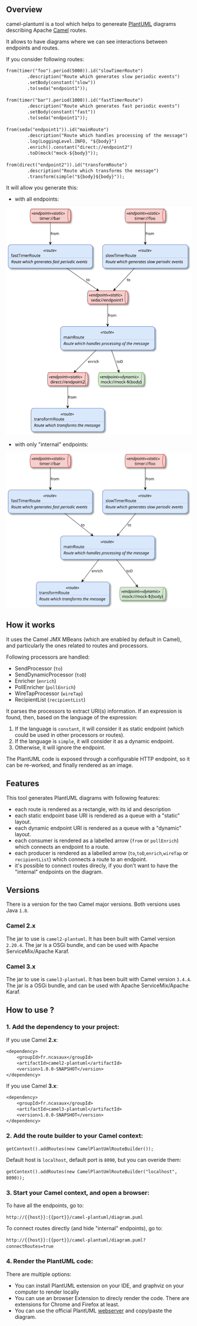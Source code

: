 ## Overview
camel-plantuml is a tool which helps to genereate [PlantUML](https://plantuml.com/) diagrams describing Apache [Camel](https://camel.apache.org/) routes. 

It allows to have diagrams where we can see interactions between endpoints and routes.

If you consider following routes:
```
from(timer("foo").period(5000)).id("slowTimerRoute")
        .description("Route which generates slow periodic events")
        .setBody(constant("slow"))
        .to(seda("endpoint1"));

from(timer("bar").period(1000)).id("fastTimerRoute")
        .description("Route which generates fast periodic events")
        .setBody(constant("fast"))
        .to(seda("endpoint1"));

from(seda("endpoint1")).id("mainRoute")
        .description("Route which handles processing of the message")
        .log(LoggingLevel.INFO, "${body}")
        .enrich().constant("direct://endpoint2")
        .toD(mock("mock-${body}"));

from(direct("endpoint2")).id("transformRoute")
        .description("Route which transforms the message")
        .transform(simple("${body}${body}"));
```
It will allow you generate this:

- with all endpoints:

![](images/example1.full.svg)

- with only "internal" endpoints:

![](images/example1.light.svg)

## How it works
It uses the Camel JMX MBeans (which are enabled by default in Camel), and particularly the ones related to routes and processors.

Following processors are handled:
- SendProcessor (`to`)
- SendDynamicProcessor (`toD`)
- Enricher (`enrich`)
- PollEnricher (`pollEnrich`)
- WireTapProcessor (`wireTap`)
- RecipientList (`recipientList`)

It parses the processors to extract URI(s) information. 
If an expression is found, then, based on the language of the expression:
1. If the language is `constant`, it will consider it as static endpoint (which could be used in other processors or routes).
2. If the language is `simple`, it will consider it as a dynamic endpoint.
3. Otherwise, it will ignore the endpoint.

The PlantUML code is exposed through a configurable HTTP endpoint, so it can be re-worked, and finally rendered as an image.

## Features
This tool generates PlantUML diagrams with following features:
- each route is rendered as a rectangle, with its id and description
- each static endpoint base URI is rendered as a queue with a "static" layout.
- each dynamic endpoint URI is rendered as a queue with a "dynamic" layout.
- each consumer is rendered as a labelled arrow (`from` or `pollEnrich`) which connects an endpoint to a route.
- each producer is rendered as a labelled arrow (`to`,`toD`,`enrich`,`wireTap` or `recipientList`) which connects a route to an endpoint.
- it's possible to connect routes direcly, if you don't want to have the "internal" endpoints on the diagram.

## Versions
There is a version for the two Camel major versions. Both versions uses Java `1.8`.

### Camel 2.x
The jar to use is `camel2-plantuml`. It has been built with Camel version `2.20.4`.
The jar is a OSGi bundle, and can be used with Apache ServiceMix/Apache Karaf.

### Camel 3.x
The jar to use is `camel3-plantuml`. It has been built with Camel version `3.4.4`.
The jar is a OSGi bundle, and can be used with Apache ServiceMix/Apache Karaf.

## How to use ?
### 1. Add the dependency to your project:
If you use Camel **2.x**:
```
<dependency>
    <groupId>fr.ncasaux</groupId>
    <artifactId>camel2-plantuml</artifactId>
    <version>1.0.0-SNAPSHOT</version>
</dependency>
```
If you use Camel **3.x**:
```
<dependency>
    <groupId>fr.ncasaux</groupId>
    <artifactId>camel3-plantuml</artifactId>
    <version>1.0.0-SNAPSHOT</version>
</dependency>
```

### 2. Add the route builder to your Camel context:
`getContext().addRoutes(new CamelPlantUmlRouteBuilder());`

Default host is `localhost`, default port is `8090`, but you can overide them:

`getContext().addRoutes(new CamelPlantUmlRouteBuilder("localhost", 8090));`

### 3. Start your Camel context, and open a browser:
To have all the endpoints, go to:

`http://{{host}}:{{port}}/camel-plantuml/diagram.puml`

To connect routes directly (and hide "internal" endpoints), go to:

`http://{{host}}:{{port}}/camel-plantuml/diagram.puml?connectRoutes=true`

### 4. Render the PlantUML code:
There are multiple options: 
- You can install PlantUML extension on your IDE, and graphviz on your computer to render locally
- You can use an browser Extension to direcly render the code. There are extensions for Chrome and Firefox at least. 
- You can use the official PlantUML [webserver](http://www.plantuml.com/plantuml/uml "PlantUML webserver") and copy/paste the diagram.

